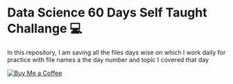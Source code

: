 # **Data Science 60 Days Self Taught Challange** 💻

In this repository, I am saving all the files days wise on which I work daily for practice with file names a the day number and topic I covered that day

[![Buy Me a Coffee](https://img.shields.io/badge/-Buy_Me_a_Coffee-FFDD00?style=flat&logo=buymeacoffee&logoColor=white)](https://www.buymeacoffee.com/wadeedmadni)
